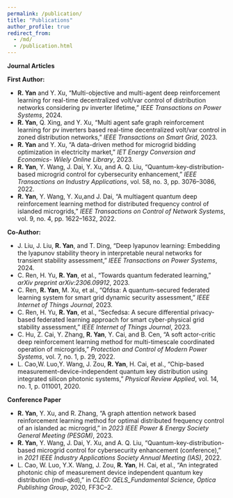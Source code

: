 ```yaml
---
permalink: /publication/
title: "Publications"
author_profile: true
redirect_from: 
  - /md/
  - /publication.html
---
```


**Journal Articles**

**First Author:**

* **R. Yan** and Y. Xu, “Multi-objective and multi-agent deep reinforcement learning for real-time decentralized volt/var control of distribution networks considering pv inverter lifetime,” *IEEE Transactions on Power Systems*, 2024.
* **R. Yan**, Q. Xing, and Y. Xu, “Multi agent safe graph reinforcement learning for pv inverters based real-time decentralized volt/var control in zoned distribution networks,” *IEEE Transactions on Smart Grid*, 2023.
* **R. Yan** and Y. Xu, “A data-driven method for microgrid bidding optimization in electricity market,” *IET Energy Conversion and Economics- Wilely Online Library*, 2023.
* **R. Yan**, Y. Wang, J. Dai, Y. Xu, and A. Q. Liu, “Quantum-key-distribution-based microgrid control for cybersecurity enhancement,” *IEEE Transactions on Industry Applications*, vol. 58, no. 3, pp. 3076–3086, 2022.
* **R. Yan**, Y. Wang, Y. Xu,and J. Dai, “A multiagent quantum deep reinforcement learning method for distributed frequency control of islanded microgrids,” *IEEE Transactions on Control of Network Systems*, vol. 9, no. 4, pp. 1622–1632, 2022.

**Co-Author:**
* J. Liu, J. Liu, **R. Yan**, and T. Ding, “Deep lyapunov learning: Embedding the lyapunov stability theory in interpretable neural networks for transient stability assessment,” *IEEE Transactions on Power Systems*, 2024.
* C. Ren, H. Yu, **R. Yan**, et al., “Towards quantum federated learning,” *arXiv preprint arXiv:2306.09912*, 2023.
* C. Ren, **R. Yan**, M. Xu, et al., “Qfdsa: A quantum-secured federated learning system for smart grid dynamic security assessment,” *IEEE Internet of Things Journal*, 2023.
* C. Ren, H. Yu, **R. Yan**, et al., “Secfedsa: A secure differential privacy-based federated learning approach for smart cyber-physical grid stability assessment,” *IEEE Internet of Things Journal*, 2023.
* C. Hu, Z. Cai, Y. Zhang, **R. Yan**, Y. Cai, and B. Cen, “A soft actor-critic deep reinforcement learning method for multi-timescale coordinated operation of microgrids,” *Protection and Control of Modern Power Systems*, vol. 7, no. 1, p. 29, 2022.
*  L. Cao,W. Luo,Y. Wang, J. Zou, **R. Yan**, H. Cai, et al., “Chip-based measurement-device-independent quantum key
 distribution using integrated silicon photonic systems,” *Physical Review Applied*, vol. 14, no. 1, p. 011001, 2020.

**Conference Paper**
*  **R. Yan**, Y. Xu, and R. Zhang, “A graph attention network based reinforcement learning method for optimal distributed frequency control of an islanded ac microgrid,” in *2023 IEEE Power & Energy Society General Meeting (PESGM)*, 2023.
*  **R. Yan**, Y. Wang, J. Dai, Y. Xu, and A. Q. Liu, “Quantum-key-distribution-based microgrid control for cybersecurity enhancement (conference),” in *2021 IEEE Industry Applications Society Annual Meeting (IAS)*, 2022.
*  L. Cao, W. Luo, Y.X. Wang, J. Zou, **R. Yan**, H. Cai, et al., “An integrated photonic chip of measurement device independent quantum key distribution (mdi-qkd),” in *CLEO: QELS_Fundamental Science, Optica Publishing Group*, 2020, FF3C–2.
